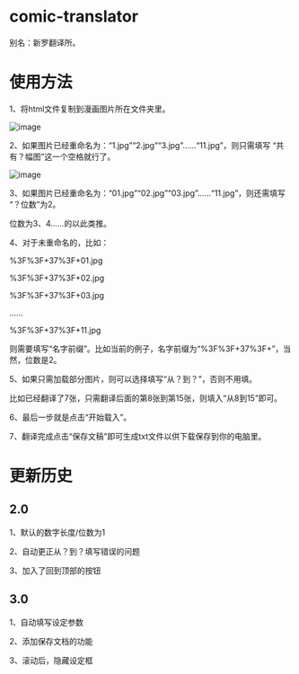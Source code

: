 # comic-translator
别名：新罗翻译所。


# 使用方法


1、将html文件复制到漫画图片所在文件夹里。  

![image](https://github.com/cw2012/comic-translator/raw/master/.gitignore/1.jpg)

2、如果图片已经重命名为：“1.jpg”“2.jpg”“3.jpg”……“11.jpg”，则只需填写 “共有？幅图”这一个空格就行了。 

![image](https://github.com/cw2012/comic-translator/raw/master/.gitignore/2.jpg)

3、如果图片已经重命名为：“01.jpg”“02.jpg”“03.jpg”……“11.jpg”，则还需填写 “？位数”为2。 

  位数为3、4……的以此类推。 
  
4、对于未重命名的，比如： 

  %3F%3F+37%3F+01.jpg 
  
  %3F%3F+37%3F+02.jpg 
  
  %3F%3F+37%3F+03.jpg 
  
  …… 
  
  %3F%3F+37%3F+11.jpg 
  
  则需要填写“名字前缀”。比如当前的例子，名字前缀为“%3F%3F+37%3F+”，当然，位数是2。 
  
5、如果只需加载部分图片，则可以选择填写“从？到？”，否则不用填。 

  比如已经翻译了7张，只需翻译后面的第8张到第15张，则填入“从8到15”即可。 
  
6、最后一步就是点击“开始载入”。 



7、翻译完成点击“保存文稿”即可生成txt文件以供下载保存到你的电脑里。


# 更新历史



2.0
------

1、默认的数字长度/位数为1

2、自动更正从？到？填写错误的问题

3、加入了回到顶部的按钮


3.0
-----

1、自动填写设定参数

2、添加保存文档的功能

3、滚动后，隐藏设定框
